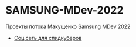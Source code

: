 # SAMSUNG-MDev-2022
Проекты потока Макущенко Samsung MDev 2022




* [Соц сеть для спидкуберов](https://github.com/alexp0111/Messenger_project)
